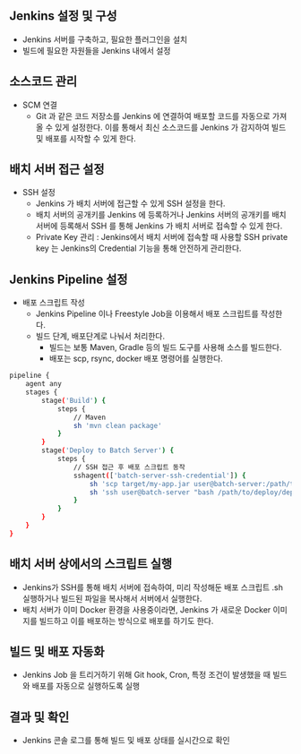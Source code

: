 ## Jenkins 설정 및 구성
- Jenkins 서버를 구축하고, 필요한 플러그인을 설치 
- 빌드에 필요한 자원들을 Jenkins 내에서 설정

## 소스코드 관리
- SCM 연결
    - Git 과 같은 코드 저장소를 Jenkins 에 연결하여 배포할 코드를 자동으로 가져올 수 있게 설정한다. 이를 통해서 최신 소스코드를 Jenkins 가 감지하여 빌드 및 배포를 시작할 수 있게 한다. 

## 배치 서버 접근 설정
- SSH 설정 
    - Jenkins 가 배치 서버에 접근할 수 있게 SSH 설정을 한다. 
    - 배치 서버의 공개키를 Jenkins 에 등록하거나 Jenkins 서버의 공개키를 배치 서버에 등록해서 SSH 를 통해 Jenkins 가 배치 서버로 접속할 수 있게 한다. 
    - Private Key 관리 : Jenkins에서 배치 서버에 접속할 때 사용할 SSH private key 는 Jenkins의 Credential 기능을 통해 안전하게 관리한다. 

## Jenkins Pipeline 설정 
- 배포 스크립트 작성 
    - Jenkins Pipeline 이나 Freestyle Job을 이용해서 배포 스크립트를 작성한다. 
    - 빌드 단계, 배포단계로 나눠서 처리한다. 
        - 빌드는 보통 Maven, Gradle 등의 빌드 도구를 사용해 소스를 빌드한다. 
        - 배포는 scp, rsync, docker 배포 명령어를 실행한다. 

```sh
pipeline {
    agent any
    stages {
        stage('Build') {
            steps {
                // Maven 
                sh 'mvn clean package'
            }
        }
        stage('Deploy to Batch Server') {
            steps {
                // SSH 접근 후 배포 스크립트 동작 
                sshagent(['batch-server-ssh-credential']) {
                    sh 'scp target/my-app.jar user@batch-server:/path/to/deploy/'
                    sh 'ssh user@batch-server "bash /path/to/deploy/deploy.sh"'
                }
            }
        }
    }
}
```

## 배치 서버 상에서의 스크립트 실행
- Jenkins가 SSH를 통해 배치 서버에 접속하여, 미리 작성해둔 배포 스크립트 .sh 실행하거나 빌드된 파일을 복사해서 서버에서 실행한다. 
- 배치 서버가 이미 Docker 환경을 사용중이라면, Jenkins 가 새로운 Docker 이미지를 빌드하고 이를 배포하는 방식으로 배포를 하기도 한다. 

## 빌드 및 배포 자동화
- Jenkins Job 을 트리거하기 위해 Git hook, Cron, 특정 조건이 발생했을 때 빌드와 배포를 자동으로 실행하도록 실행

## 결과 및 확인
- Jenkins 콘솔 로그를 통해 빌드 및 배포 상태를 실시간으로 확인 